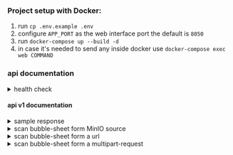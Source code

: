 ### Project setup with Docker:

1. run `cp .env.example .env`
2. configure `APP_PORT` as the web interface port the default is `8050`
3. run `docker-compose up --build -d`
4. in case it's needed to send any inside docker use `docker-compose exec web COMMAND`

### api documentation

<details>
  <summary> health check </summary>

    GET `/api/health/check`

</details>

#### api v1 documentation

<details>
  <summary> sample response </summary>

    POST `/api/v1/scan/test`

</details>


<details>
  <summary> scan bubble-sheet form MinIO source </summary>

    POST `/api/v1/scan/minio`

```json
{
  "token": "hgRHGxrX6yd4Zz5gtSVxDkARcrkjAF_vf7PkkF8jDRA",
  "path": "pics/alaa.jpg"
}
```

</details>



<details>
  <summary> scan bubble-sheet form a url </summary>

    POST `/api/v1/scan/url`

```json
{
  "url": "https://nodes.alaatv.com/test/alaa.jpg"
}
```

</details>


<details>
  <summary> scan bubble-sheet form a multipart-request </summary>

    POST `/api/v1/scan/direct`

```json
{
  "image": "[FILE]"
}
```

</details>